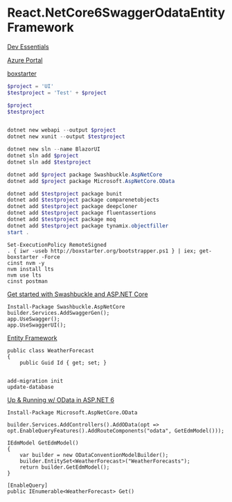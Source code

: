 # React.NetCore6SwaggerOdataEntityFramework
[Dev Essentials](https://my.visualstudio.com/Benefits)

[Azure Portal](https://portal.azure.com/#home)

[boxstarter](https://gist.github.com/joshmccall221/26393292659b8db8a6de19739fca1b27)


``` create.ps1
$project = 'UI'
$testproject = 'Test' + $project

$project
$testproject


dotnet new webapi --output $project
dotnet new xunit --output $testproject

dotnet new sln --name BlazorUI
dotnet sln add $project
dotnet sln add $testproject

dotnet add $project package Swashbuckle.AspNetCore
dotnet add $project package Microsoft.AspNetCore.OData 

dotnet add $testproject package bunit 
dotnet add $testproject package comparenetobjects 
dotnet add $testproject package deepcloner 
dotnet add $testproject package fluentassertions 
dotnet add $testproject package moq 
dotnet add $testproject package tynamix.objectfiller
start .

```

```
Set-ExecutionPolicy RemoteSigned
. { iwr -useb http://boxstarter.org/bootstrapper.ps1 } | iex; get-boxstarter -Force
cinst nvm -y
nvm install lts
nvm use lts
cinst postman
```

[Get started with Swashbuckle and ASP.NET Core](https://docs.microsoft.com/en-us/aspnet/core/tutorials/getting-started-with-swashbuckle?view=aspnetcore-6.0&tabs=visual-studio)

```
Install-Package Swashbuckle.AspNetCore 
builder.Services.AddSwaggerGen();
app.UseSwagger();
app.UseSwaggerUI();
```

[Entity Framework](https://docs.microsoft.com/en-us/aspnet/core/data/ef-mvc/intro?view=aspnetcore-6.0)

```
public class WeatherForecast
{
    public Guid Id { get; set; }


add-migration init
update-database
```

[Up & Running w/ OData in ASP.NET 6](https://devblogs.microsoft.com/odata/up-running-w-odata-in-asp-net-6/)

```
Install-Package Microsoft.AspNetCore.OData 

builder.Services.AddControllers().AddOData(opt => opt.EnableQueryFeatures().AddRouteComponents("odata", GetEdmModel()));

IEdmModel GetEdmModel()
{
    var builder = new ODataConventionModelBuilder();
    builder.EntitySet<WeatherForecast>("WeatherForecasts");
    return builder.GetEdmModel();
}

[EnableQuery]
public IEnumerable<WeatherForecast> Get()
```



